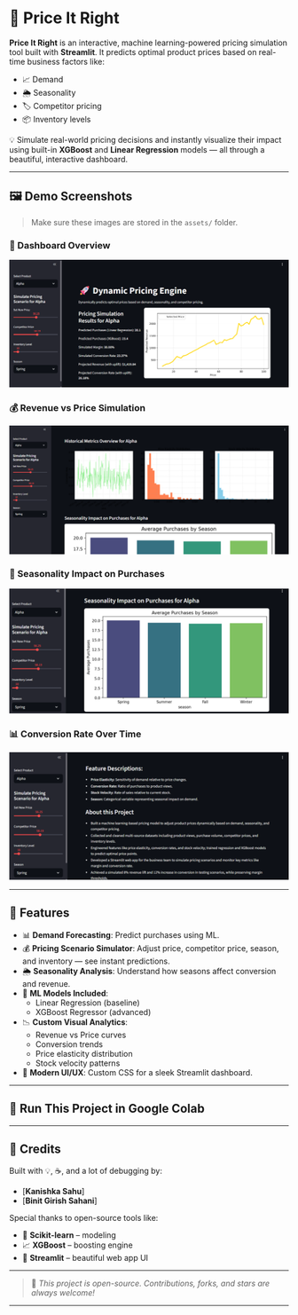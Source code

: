 # 💸 Price It Right


**Price It Right** is an interactive, machine learning-powered pricing simulation tool built with **Streamlit**. It predicts optimal product prices based on real-time business factors like:

- 📈 Demand
- 🌦️ Seasonality
- 🏷️ Competitor pricing
- 📦 Inventory levels

💡 Simulate real-world pricing decisions and instantly visualize their impact using built-in **XGBoost** and **Linear Regression** models — all through a beautiful, interactive dashboard.

---

## 🖼️ Demo Screenshots

> Make sure these images are stored in the `assets/` folder.

### 🔧 Dashboard Overview
![Banner](https://raw.githubusercontent.com/Kanishka939/PriceItRight/12b7d23c6a3dd75c6a4e14d13aa0c99498525a12/dpe1.png)


### 💰 Revenue vs Price Simulation
![Banner](https://github.com/Kanishka939/PriceItRight/blob/6deaab57e35737cd3b7a677d884ea79e7b038680/dpe2.png)

### 🌱 Seasonality Impact on Purchases
![Banner](https://github.com/Kanishka939/PriceItRight/blob/c53570ea2b15925c9ff64537a6acb7e2ace63981/dpe3.png)

### 📊 Conversion Rate Over Time
![Banner](https://github.com/Kanishka939/PriceItRight/blob/733e0cfa5e262fce0627fdaad161f1a3e60330c7/dpe4.png)

---

## 🔧 Features

- 📊 **Demand Forecasting**: Predict purchases using ML.
- 💰 **Pricing Scenario Simulator**: Adjust price, competitor price, season, and inventory — see instant predictions.
- 🌦️ **Seasonality Analysis**: Understand how seasons affect conversion and revenue.
- 🤖 **ML Models Included**:
  - Linear Regression (baseline)
  - XGBoost Regressor (advanced)
- 📉 **Custom Visual Analytics**:
  - Revenue vs Price curves
  - Conversion trends
  - Price elasticity distribution
  - Stock velocity patterns
- 🎨 **Modern UI/UX**: Custom CSS for a sleek Streamlit dashboard.

---

## 🚀 Run This Project in Google Colab

---

## 🙌 Credits

Built with 💡, ☕, and a lot of debugging by:

- [**Kanishka Sahu**]
- [**Binit Girish Sahani**]

Special thanks to open-source tools like:

- 🧠 **Scikit-learn** – modeling  
- 📈 **XGBoost** – boosting engine  
- 🎨 **Streamlit** – beautiful web app UI  

---

> 🔗 *This project is open-source. Contributions, forks, and stars are always welcome!*

---


